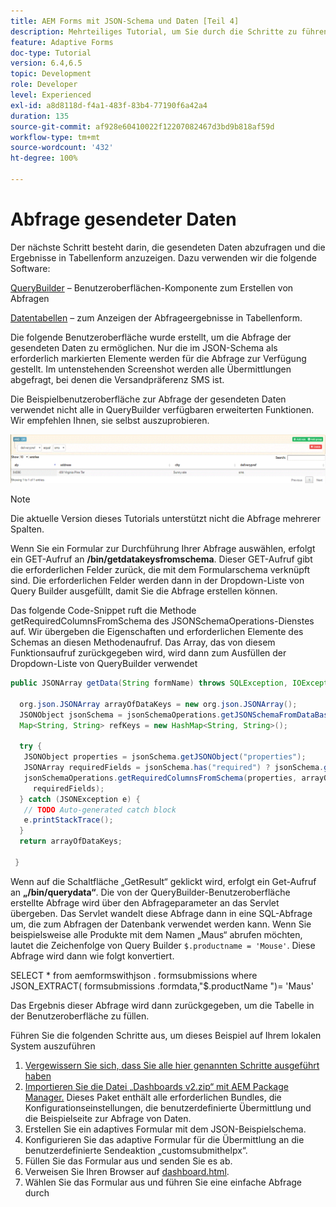 ```yaml
---
title: AEM Forms mit JSON-Schema und Daten [Teil 4]
description: Mehrteiliges Tutorial, um Sie durch die Schritte zu führen, die zum Erstellen eines adaptiven Formulars mit JSON-Schema und zum Abfragen der gesendeten Daten erforderlich sind.
feature: Adaptive Forms
doc-type: Tutorial
version: 6.4,6.5
topic: Development
role: Developer
level: Experienced
exl-id: a8d8118d-f4a1-483f-83b4-77190f6a42a4
duration: 135
source-git-commit: af928e60410022f12207082467d3bd9b818af59d
workflow-type: tm+mt
source-wordcount: '432'
ht-degree: 100%

---
```


# Abfrage gesendeter Daten


Der nächste Schritt besteht darin, die gesendeten Daten abzufragen und die Ergebnisse in Tabellenform anzuzeigen. Dazu verwenden wir die folgende Software:

[QueryBuilder](https://querybuilder.js.org/) – Benutzeroberflächen-Komponente zum Erstellen von Abfragen

[Datentabellen](https://datatables.net/) – zum Anzeigen der Abfrageergebnisse in Tabellenform.

Die folgende Benutzeroberfläche wurde erstellt, um die Abfrage der gesendeten Daten zu ermöglichen. Nur die im JSON-Schema als erforderlich markierten Elemente werden für die Abfrage zur Verfügung gestellt. Im untenstehenden Screenshot werden alle Übermittlungen abgefragt, bei denen die Versandpräferenz SMS ist.

Die Beispielbenutzeroberfläche zur Abfrage der gesendeten Daten verwendet nicht alle in QueryBuilder verfügbaren erweiterten Funktionen. Wir empfehlen Ihnen, sie selbst auszuprobieren.

![QueryBuilder](assets/querybuilderui.gif)

>[!NOTE]
>
>Die aktuelle Version dieses Tutorials unterstützt nicht die Abfrage mehrerer Spalten.

Wenn Sie ein Formular zur Durchführung Ihrer Abfrage auswählen, erfolgt ein GET-Aufruf an **/bin/getdatakeysfromschema**. Dieser GET-Aufruf gibt die erforderlichen Felder zurück, die mit dem Formularschema verknüpft sind. Die erforderlichen Felder werden dann in der Dropdown-Liste von Query Builder ausgefüllt, damit Sie die Abfrage erstellen können.

Das folgende Code-Snippet ruft die Methode getRequiredColumnsFromSchema des JSONSchemaOperations-Dienstes auf. Wir übergeben die Eigenschaften und erforderlichen Elemente des Schemas an diesen Methodenaufruf. Das Array, das von diesem Funktionsaufruf zurückgegeben wird, wird dann zum Ausfüllen der Dropdown-Liste von QueryBuilder verwendet

```java
public JSONArray getData(String formName) throws SQLException, IOException {

  org.json.JSONArray arrayOfDataKeys = new org.json.JSONArray();
  JSONObject jsonSchema = jsonSchemaOperations.getJSONSchemaFromDataBase(formName);
  Map<String, String> refKeys = new HashMap<String, String>();

  try {
   JSONObject properties = jsonSchema.getJSONObject("properties");
   JSONArray requiredFields = jsonSchema.has("required") ? jsonSchema.getJSONArray("required") : null;
   jsonSchemaOperations.getRequiredColumnsFromSchema(properties, arrayOfDataKeys, "", jsonSchema, refKeys,
     requiredFields);
  } catch (JSONException e) {
   // TODO Auto-generated catch block
   e.printStackTrace();
  }
  return arrayOfDataKeys;

 }
```

Wenn auf die Schaltfläche „GetResult“ geklickt wird, erfolgt ein Get-Aufruf an **„/bin/querydata“**. Die von der QueryBuilder-Benutzeroberfläche erstellte Abfrage wird über den Abfrageparameter an das Servlet übergeben. Das Servlet wandelt diese Abfrage dann in eine SQL-Abfrage um, die zum Abfragen der Datenbank verwendet werden kann. Wenn Sie beispielsweise alle Produkte mit dem Namen „Maus“ abrufen möchten, lautet die Zeichenfolge von Query Builder `$.productname = 'Mouse'`. Diese Abfrage wird dann wie folgt konvertiert.

SELECT &#42; from  aemformswithjson . formsubmissions  where JSON_EXTRACT(  formsubmissions .formdata,&quot;$.productName &quot;)= &#39;Maus&#39;

Das Ergebnis dieser Abfrage wird dann zurückgegeben, um die Tabelle in der Benutzeroberfläche zu füllen.

Führen Sie die folgenden Schritte aus, um dieses Beispiel auf Ihrem lokalen System auszuführen

1. [Vergewissern Sie sich, dass Sie alle hier genannten Schritte ausgeführt haben](part2.md)
1. [Importieren Sie die Datei „Dashboards v2.zip“ mit AEM Package Manager.](assets/dashboardv2.zip) Dieses Paket enthält alle erforderlichen Bundles, die Konfigurationseinstellungen, die benutzerdefinierte Übermittlung und die Beispielseite zur Abfrage von Daten.
1. Erstellen Sie ein adaptives Formular mit dem JSON-Beispielschema.
1. Konfigurieren Sie das adaptive Formular für die Übermittlung an die benutzerdefinierte Sendeaktion „customsubmithelpx“.
1. Füllen Sie das Formular aus und senden Sie es ab.
1. Verweisen Sie Ihren Browser auf [dashboard.html](http://localhost:4502/content/AemForms/dashboard.html).
1. Wählen Sie das Formular aus und führen Sie eine einfache Abfrage durch
